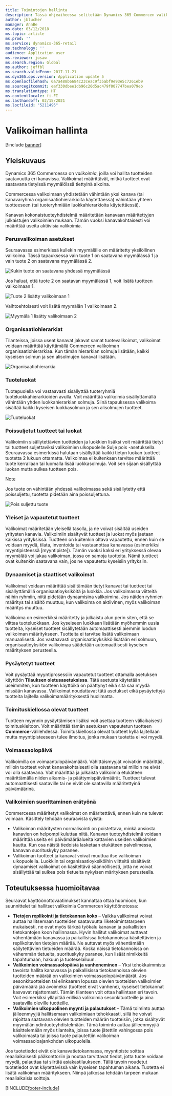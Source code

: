 ```yaml
---
title: Toimintojen hallinta
description: Tässä ohjeaiheessa selitetään Dynamics 365 Commercen valikoimien hallinnan peruskäsitteitä ja pohditaan projektin käyttöönottovaihtoehtoja.
author: jblucher
manager: AnnBe
ms.date: 03/12/2018
ms.topic: article
ms.prod: ''
ms.service: dynamics-365-retail
ms.technology: ''
audience: Application user
ms.reviewer: josaw
ms.search.region: Global
ms.author: jeffbl
ms.search.validFrom: 2017-11-21
ms.dyn365.ops.version: Application update 5
ms.openlocfilehash: 6a7a488b6684c23ceac9f35abf9e93e5c7261eb9
ms.sourcegitcommit: eaf330dbee1db96c20d5ac479f007747bea079eb
ms.translationtype: HT
ms.contentlocale: fi-FI
ms.lasthandoff: 02/15/2021
ms.locfileid: "5211495"
---
```

# <a name="assortment-management"></a>Valikoiman hallinta

[!include [banner](../includes/banner.md)]

## <a name="overview"></a>Yleiskuvaus

Dynamics 365 Commercessa on *valikoimia*, joilla voi hallita tuotteiden saatavuutta eri kanavissa. Valikoimat määrittävät, mitkä tuotteet ovat saatavana tietyissä myymälöissä tiettyinä aikoina.

Commercessa valikoimaan yhdistetään vähintään yksi kanava (tai kanavaryhmä organisaatiohierarkioita käytettäessä) vähintään yhteen tuotteeseen (tai tuoteryhmiään luokkahierarkioita käytettäessä).

Kanavan kokonaistuoteyhdistelmä määritetään kanavaan määritettyjen julkaistujen valikoimien mukaan. Tämän vuoksi kanavakohtaisesti voi määrittää useita aktiivisia valikoimia.

### <a name="basic-assortment-setup"></a>Perusvalikoiman asetukset

Seuraavassa esimerkissä kullekin myymälälle on määritetty yksilöllinen valikoima. Tässä tapauksessa vain tuote 1 on saatavana myymälässä 1 ja vain tuote 2 on saatavana myymälässä 2.

![Kukin tuote on saatavana yhdessä myymälässä](./media/Managing-assortments-figure1.png)

Jos haluat, että tuote 2 on saatavan myymälässä 1, voit lisätä tuotteen valikoimaan 1.

![Tuote 2 lisätty valikoimaan 1](./media/Managing-assortments-figure2.png)

Vaihtoehtoisesti voit lisätä myymälän 1 valikoimaan 2.

![Myymälä 1 lisätty valikoimaan 2](./media/Managing-assortments-figure3.png)

### <a name="organization-hierarchies"></a>Organisaatiohierarkiat

Tilanteissa, joissa useat kanavat jakavat samat tuotevalikoimat, valikoimat voidaan määrittää käyttämällä Commercen valikoiman organisaatiohierarkiaa. Kun tämän hierarkian solmuja lisätään, kaikki kyseisen solmun ja sen alisolmujen kanavat lisätään.

![Organisaatiohierarkia](./media/Managing-assortments-figure4.png)

### <a name="product-categories"></a>Tuoteluokat

Tuotepuolella voi vastaavasti sisällyttää tuoteryhmiä tuoteluokkahierarkioiden avulla. Voit määrittää valikoimia sisällyttämällä vähintään yhden luokkahierarkian solmuja. Siinä tapauksessa valikoima sisältää kaikki kyseisen luokkasolmun ja sen alisolmujen tuotteet.

![Tuoteluokat](./media/Managing-assortments-figure5.png)

### <a name="excluded-products-or-categories"></a>Poissuljetut tuotteet tai luokat

Valikoimiin sisällytettävien tuotteiden ja luokkien lisäksi voit määrittää tietyt tai tuotteet suljettaviksi valikoimien ulkopuolelle Sulje pois -asetuksella. Seuraavassa esimerkissä halutaan sisällyttää kaikki tietyn luokan tuotteet tuotetta 2 lukuun ottamatta. Valikoimaa ei kuitenkaan tarvitse määrittää tuote kerrallaan tai luomalla lisää luokkasolmuja. Voit sen sijaan sisällyttää luokan mutta sulkea tuotteen pois.

> [!NOTE]
> Jos tuote on vähintään yhdessä valikoimassa sekä sisällytetty että poissuljettu, tuotetta pidetään aina poissuljettuna.

![Pois suljettu tuote](./media/Managing-assortments-figure6.png)

### <a name="global-and-released-products"></a>Yleiset ja vapautetut tuotteet

Valikoimat määritetään yleisellä tasolla, ja ne voivat sisältää useiden yritysten kanavia. Valikoimiin sisältyvät tuotteet ja luokat myös jaetaan kaikissa yrityksissä. Tuotteen on kuitenkin oltava vapautettu, ennen kuin se voidaan myydä, tilata, inventoida tai vastaanottaa kanavassa (esimerkiksi myyntipisteessä \[myyntipiste\]). Tämän vuoksi kaksi eri yrityksessä olevaa myymälää voi jakaa valikoiman, jossa on samoja tuotteita. Nämä tuotteet ovat kuitenkin saatavana vain, jos ne vapautettu kyseisiin yrityksiin.

### <a name="dynamic-and-static-assortments"></a>Dynaamiset ja staattiset valikoimat

Valikoimat voidaan määrittää sisältämään tietyt kanavat tai tuotteet tai sisällyttämällä organisaatioyksiköitä ja luokkia. Jos valikoimassa viitteitä näihin ryhmiin, niitä pidetään dynaamisina valikoimina. Jos näiden ryhmien määritys tai sisältö muuttuu, kun valikoima on aktiivinen, myös valikoiman määritys muuttuu.

Valikoima on esimerkiksi määritetty ja julkaistu alun perin siten, että se viittaa tuoteluokkaan. Jos kyseiseen luokkaan lisätään myöhemmin uusia tuotteita, kyseiset tuotteet sisällytetään automaattisesti aiemmin luodun valikoiman määritykseen. Tuotteita ei tarvitse lisätä valikoimaan manuaalisesti. Jos vastaavasti organisaatioyksikkö lisätään eri solmuun, organisaatioyksikön valikoimaa säädetään automaattisesti kyseisen määrityksen perusteella.

### <a name="stopped-products"></a>Pysäytetyt tuotteet

Voit pysäyttää myyntiprosessiin vapautetut tuotteet ottamalla asetuksen käyttöön **Tilauksen oletusasetuksissa**. Tätä asetusta käytetään useimmiten, kun tuotteen käyttöikä on päättynyt eikä sitä saa myydä missään kanavassa. Valikoimat noudattavat tätä asetukset eikä pysäytettyjä tuotteita lajitella valikoimamäärityksestä huolimatta.

### <a name="blocked-products"></a>Toimituskiellossa olevat tuotteet

Tuotteen myynnin pysäyttämisen lisäksi voit asettaa tuotteen väliaikaisesti toimituskieltoon. Voit määrittää tämän asetuksen vapautetun tuotteen **Commerce**-välilehdessä. Toimituskiellossa olevat tuotteet kyllä lajitellaan mutta myyntipisteeseen tulee ilmoitus, jonka mukaan tuotetta ei voi myydä.

### <a name="date-effectivity"></a>Voimassaolopäivä

Valikoimilla on voimaantulopäivämäärä. Vähittäismyyjät voivatkin määrittää, milloin tuotteet voivat kanavakohtaisesti olla saatavana tai milloin ne eivät voi olla saatavana. Voit määrittää ja julkaista valikoimia etukäteen määrittämällä niiden alkamis- ja päättymispäivämäärät. Tuotteet tulevat automaattisesti saataville tai ne eivät ole saatavilla määritettyinä päivämäärinä.

### <a name="process-assortments-batch-job"></a>Valikoimien suorittaminen erätyönä

Commercessa määritetyt valikoimat on määritettävä, ennen kuin ne tulevat voimaan. Käsittely tehdään seuraavista syistä:

- Valikoiman määritysten normalisointi on poistettava, minkä ansiosta kanavien on helpompi kuluttaa niitä. Kanavan tuoteyhdistelmä voidaan määrittää useita eri päivämääräalueita kattavien useiden valikoimien kautta. Kun osa näistä tiedoista lasketaan etukäteen palvelimessa, kanavan suorituskyky paranee.
- Valikoiman tuotteet ja kanavat voivat muuttua itse valikoiman ulkopuolella. Luokkiin tai organisaatioyksiköihin viitteitä sisältävät dynaamiset valikoimat on käsiteltävä säännöllisesti, jotta ne voivat sisällyttää tai sulkea pois tietueita nykyisen märityksen perusteella.

## <a name="implementation-considerations"></a>Toteutuksessa huomioitavaa

Seuraavat käyttöönottovaatimukset kannattaa ottaa huomioon, kun suunnittelet tai hallitset valikoimia Commercen käyttöönotossa:

- **Tietojen replikointi ja tietokannan koko** – Vaikka valikoimat voivat auttaa hallitsemaan tuotteiden saatavuutta liiketoimintatarpeen mukaisesti, ne ovat myös tärkeä työkalu kanavan ja paikallisten tietokantojen koon hallinnassa. Hyvin hallitut valikoimat auttavat vähentämään kanavassa ja paikallisissa tietokannoissa käsiteltävien ja replikoitavien tietojen määrää. Ne auttavat myös vähentämään säilytettävien tietueiden määrää. Koska näissä tietokannoissa on vähemmän tietueita, suorituskyky paranee, kun lisäät nimikkeitä tapahtumaan, hakuun ja tuoteselailuun.
- **Valikoimien voimassaolopäivä ja vanheneminen** – Yksi tehokkaimmista tavoista hallita kanavassa ja paikallisissa tietokannoissa olevien tuotteiden määrää on valikoimien voimassaolopäivämäärät. Jos sesonkituotteiden tai elinkaaren lopussa olevien tuotteiden valikoimien päivämäärä jää avoimeksi (tuotteet eivät vanhene), kyseiset tietokannat kasvavat rajattomasti. Tämän tilanteen voit ottaa hallintaan eri tavoin. Voit esimerkiksi ylläpitää erillisiä valikoimia sesonkituotteille ja aina saatavilla oleville tuotteille.
- **Valikoimien ulkopuolinen myynti ja palautukset** – Tämä toiminto auttaa jälleenmyyjiä hallitsemaan valikoimiaan tehokkaasti, sillä he voivat rajoittaa saatavana olevien tuotteiden määrän tuotteisiin, jotka sisältyvät myymälän ydintuoteyhdistelmään. Tämä toiminto auttaa jälleenmyyjiä käsittelemään myös tilanteita, joissa tuote jätettiin vahingossa pois valikoimasta tai joissa tuote palautettiin valikoiman voimassaoloajankohdan ulkopuolella.

Jos tuotetiedot eivät ole kanavatietokannassa, myyntipiste soittaa reaaliaikaisesti pääkonttoriin ja noutaa tarvittavat tiedot, jotta tuote voidaan myydä, palauttaa tai siirtää asiakastilaukseen. Tällä tavoin noudetut tuotetiedot ovat käytettävissä vain kyseisen tapahtuman aikana. Tuotetta ei lisätä valikoiman määritykseen. Niinpä jatkossa tehdään tarpeen mukaan reaaliaikaisia soittoja.


[!INCLUDE[footer-include](../includes/footer-banner.md)]